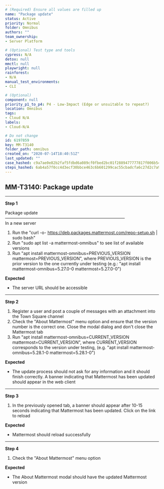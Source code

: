 ```yaml
---
# (Required) Ensure all values are filled up
name: "Package update"
status: Active
priority: Normal
folder: Omnibus
authors: ""
team_ownership: 
- Server Platform

# (Optional) Test type and tools
cypress: N/A
detox: null
mmctl: null
playwright: null
rainforest: 
- N/A
manual_test_environments: 
- CLI

# (Optional)
component: null
priority_p1_to_p4: P4 - Low-Impact (Edge or unsuitable to repeat?)
location: Omnibus
tags: 
- Cloud N/A
labels: 
- Cloud-N/A

# Do not change
id: 6197859
key: MM-T3140
folder_path: omnibus
created_on: "2020-07-14T18:40:51Z"
last_updated: ""
case_hashed: c9a7ae0e82b2faf5fdbd6a089cf0fbed2bc01f2889477777817f006b548883647f1251ba8b3225dfe46fddf14e8bfed4
steps_hashed: 6ab4a57f0cc4d3ecf30bbce463c6b601299cac55cbadcfa6c27d2c7a9165897e6c1e81da6149765a01976c2f92556bb9
---
```


## MM-T3140: Package update

---

**Step 1**

Package update\
————————————————————————————\
In a new server

1. Run the "curl -o- <https://deb.packages.mattermost.com/repo-setup.sh> | sudo bash"
2. Run "sudo apt list -a mattermost-omnibus" to see list of available versions
3. Run "apt install mattermost-omnibus=PREVIOUS\_VERSION mattermost=PREVIOUS\_VERSION", where PREVIOUS\_VERSION is the prior version to the one currently under testing (e.g.: "apt install mattermost-omnibus=5.27.0-0 mattermost=5.27.0-0")

**Expected**

- The server URL should be accessible

---

**Step 2**

1. Register a user and post a couple of messages with an attachment into the Town Square channel
2. Check the "About Mattermost" menu option and ensure that the version number is the correct one. Close the modal dialog and don't close the Mattermost tab
3. Run "apt install mattermost-omnibus=CURRENT\_VERSION mattermost=CURRENT\_VERSION", where CURRENT\_VERSION corresponds to the version under testing, (e.g. "apt install mattermost-omnibus=5.28.1-0 mattermost=5.28.1-0")

**Expected**

- The update process should not ask for any information and it should finish correctly. A banner indicating that Mattermost has been updated should appear in the web client

---

**Step 3**

1. In the previously opened tab, a banner should appear after 10-15 seconds indicating that Mattermost has been updated. Click on the link to reload

**Expected**

- Mattermost should reload successfully

---

**Step 4**

1. Check the "About Mattermost" menu option

**Expected**

- The About Mattermost modal should have the updated Mattermost version

